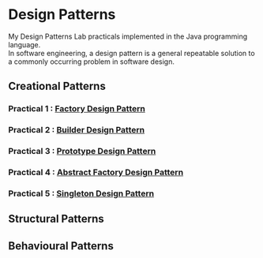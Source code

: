 # Design Patterns
My Design Patterns Lab practicals implemented in the Java programming language. \
In software engineering, a design pattern is a general repeatable solution to a commonly occurring problem in software design.


## Creational Patterns

### Practical 1 : [Factory Design Pattern](https://github.com/aryanranderiya/Design-Patterns-in-Java/tree/main/Pr1%20Factory)
### Practical 2 : [Builder Design Pattern](https://github.com/aryanranderiya/Design-Patterns-in-Java/tree/main/Pr2%20Builder)
### Practical 3 : [Prototype Design Pattern](https://github.com/aryanranderiya/Design-Patterns-in-Java/tree/main/Pr3%20Prototype)
### Practical 4 : [Abstract Factory Design Pattern](https://github.com/aryanranderiya/Design-Patterns-in-Java/tree/main/Pr4%20Abstract%20Factory)
### Practical 5 : [Singleton Design Pattern](https://github.com/aryanranderiya/Design-Patterns-in-Java/tree/main/Pr5%20Singleton)

## Structural Patterns
## Behavioural Patterns

